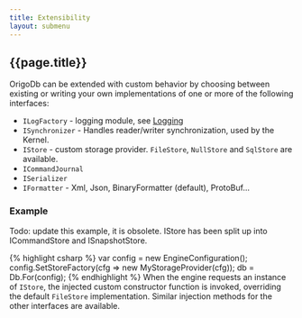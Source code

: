 ```yaml
---
title: Extensibility
layout: submenu
---
```

## {{page.title}}
OrigoDb can be extended with custom behavior by choosing between existing or writing your own implementations of one or more of the following interfaces:
* `ILogFactory` - logging module, see [Logging](../logging)
* `ISynchronizer` - Handles reader/writer synchronization, used by the Kernel.
* `IStore` - custom storage provider. `FileStore`, `NullStore` and `SqlStore` are available.
* `ICommandJournal`
* `ISerializer`
* `IFormatter` - Xml, Json, BinaryFormatter (default), ProtoBuf...

###  Example
Todo: update this example, it is obsolete. IStore has been split up into ICommandStore and ISnapshotStore.

{% highlight csharp %}
var config = new EngineConfiguration();
config.SetStoreFactory(cfg => new MyStorageProvider(cfg));
db = Db.For<MyModel>(config);
{% endhighlight %}
When the engine requests an instance of `IStore`, the injected custom constructor function is invoked, overriding the default `FileStore` implementation. Similar injection methods for the other interfaces are available.
